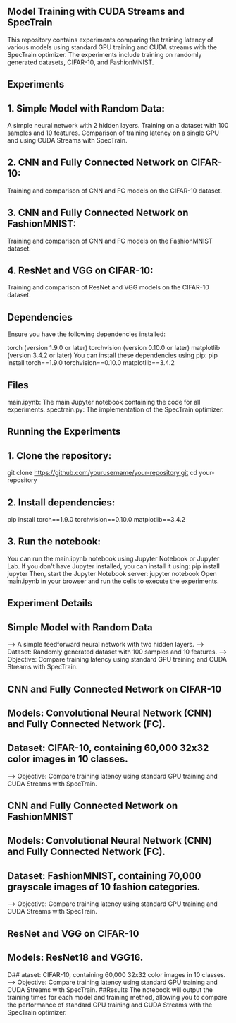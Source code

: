 
##                                                                               Model Training with CUDA Streams and SpecTrain
This repository contains experiments comparing the training latency of various models using standard GPU training and CUDA streams with the SpecTrain optimizer. The experiments include training on randomly generated datasets, CIFAR-10, and FashionMNIST.

## Experiments
## 1. Simple Model with Random Data:

A simple neural network with 2 hidden layers.
Training on a dataset with 100 samples and 10 features.
Comparison of training latency on a single GPU and using CUDA Streams with SpecTrain.
## 2. CNN and Fully Connected Network on CIFAR-10:

Training and comparison of CNN and FC models on the CIFAR-10 dataset.
## 3. CNN and Fully Connected Network on FashionMNIST:

Training and comparison of CNN and FC models on the FashionMNIST dataset.
## 4. ResNet and VGG on CIFAR-10:

Training and comparison of ResNet and VGG models on the CIFAR-10 dataset.
## Dependencies
Ensure you have the following dependencies installed:

torch (version 1.9.0 or later)
torchvision (version 0.10.0 or later)
matplotlib (version 3.4.2 or later)
You can install these dependencies using pip:
pip install torch==1.9.0 torchvision==0.10.0 matplotlib==3.4.2
## Files
main.ipynb: The main Jupyter notebook containing the code for all experiments.
spectrain.py: The implementation of the SpecTrain optimizer.
## Running the Experiments
## 1. Clone the repository:
git clone https://github.com/yourusername/your-repository.git
cd your-repository
## 2. Install dependencies:
pip install torch==1.9.0 torchvision==0.10.0 matplotlib==3.4.2
## 3. Run the notebook:
You can run the main.ipynb notebook using Jupyter Notebook or Jupyter Lab. If you don't have Jupyter installed, you can install it using:
pip install jupyter
Then, start the Jupyter Notebook server:
jupyter notebook
Open main.ipynb in your browser and run the cells to execute the experiments.

## Experiment Details
## Simple Model with Random Data
-->  A simple feedforward neural network with two hidden layers.
-->  Dataset: Randomly generated dataset with 100 samples and 10 features.
-->  Objective: Compare training latency using standard GPU training and CUDA Streams with SpecTrain.
## CNN and Fully Connected Network on CIFAR-10
## Models: Convolutional Neural Network (CNN) and Fully Connected Network (FC).
## Dataset: CIFAR-10, containing 60,000 32x32 color images in 10 classes.
-->  Objective: Compare training latency using standard GPU training and CUDA Streams with SpecTrain.
## CNN and Fully Connected Network on FashionMNIST
## Models: Convolutional Neural Network (CNN) and Fully Connected Network (FC).
## Dataset: FashionMNIST, containing 70,000 grayscale images of 10 fashion categories.
--> Objective: Compare training latency using standard GPU training and CUDA Streams with SpecTrain.
## ResNet and VGG on CIFAR-10
## Models: ResNet18 and VGG16.
D## ataset: CIFAR-10, containing 60,000 32x32 color images in 10 classes.
--> Objective: Compare training latency using standard GPU training and CUDA Streams with SpecTrain.
##Results
The notebook will output the training times for each model and training method, allowing you to compare the performance of standard GPU training and CUDA Streams with the SpecTrain optimizer.

